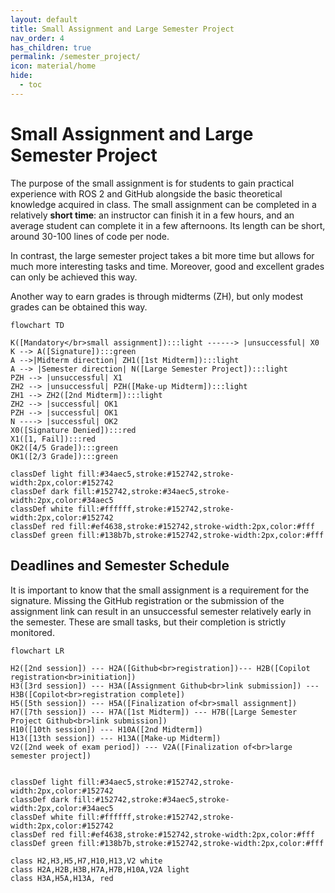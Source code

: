 ```yaml
---
layout: default
title: Small Assignment and Large Semester Project
nav_order: 4
has_children: true
permalink: /semester_project/
icon: material/home
hide:
  - toc
---
```


# Small Assignment and Large Semester Project

The purpose of the small assignment is for students to gain practical experience with ROS 2 and GitHub alongside the basic theoretical knowledge acquired in class. The small assignment can be completed in a relatively **short time**: an instructor can finish it in a few hours, and an average student can complete it in a few afternoons. Its length can be short, around 30-100 lines of code per node.

In contrast, the large semester project takes a bit more time but allows for much more interesting tasks and time. Moreover, good and excellent grades can only be achieved this way.

Another way to earn grades is through midterms (ZH), but only modest grades can be obtained this way.

```mermaid
flowchart TD

K([Mandatory</br>small assignment]):::light ------> |unsuccessful| X0
K --> A([Signature]):::green 
A -->|Midterm direction| ZH1([1st Midterm]):::light
A --> |Semester direction| N([Large Semester Project]):::light
PZH --> |unsuccessful| X1
ZH2 --> |unsuccessful| PZH([Make-up Midterm]):::light
ZH1 --> ZH2([2nd Midterm]):::light
ZH2 --> |successful| OK1
PZH --> |successful| OK1
N ----> |successful| OK2
X0([Signature Denied]):::red
X1([1, Fail]):::red
OK2([4/5 Grade]):::green
OK1([2/3 Grade]):::green

classDef light fill:#34aec5,stroke:#152742,stroke-width:2px,color:#152742  
classDef dark fill:#152742,stroke:#34aec5,stroke-width:2px,color:#34aec5
classDef white fill:#ffffff,stroke:#152742,stroke-width:2px,color:#152742
classDef red fill:#ef4638,stroke:#152742,stroke-width:2px,color:#fff
classDef green fill:#138b7b,stroke:#152742,stroke-width:2px,color:#fff

```

## Deadlines and Semester Schedule

It is important to know that the small assignment is a requirement for the signature. Missing the GitHub registration or the submission of the assignment link can result in an unsuccessful semester relatively early in the semester. These are small tasks, but their completion is strictly monitored.

```mermaid
flowchart LR

H2([2nd session]) --- H2A([Github<br>registration])--- H2B([Copilot registration<br>initiation])
H3([3rd session]) --- H3A([Assignment Github<br>link submission]) --- H3B([Copilot<br>registration complete])
H5([5th session]) --- H5A([Finalization of<br>small assignment])
H7([7th session]) --- H7A([1st Midterm]) --- H7B([Large Semester Project Github<br>link submission])
H10([10th session]) --- H10A([2nd Midterm])
H13([13th session]) --- H13A([Make-up Midterm])
V2([2nd week of exam period]) --- V2A([Finalization of<br>large semester project])


classDef light fill:#34aec5,stroke:#152742,stroke-width:2px,color:#152742  
classDef dark fill:#152742,stroke:#34aec5,stroke-width:2px,color:#34aec5
classDef white fill:#ffffff,stroke:#152742,stroke-width:2px,color:#152742
classDef red fill:#ef4638,stroke:#152742,stroke-width:2px,color:#fff
classDef green fill:#138b7b,stroke:#152742,stroke-width:2px,color:#fff

class H2,H3,H5,H7,H10,H13,V2 white
class H2A,H2B,H3B,H7A,H7B,H10A,V2A light
class H3A,H5A,H13A, red
```